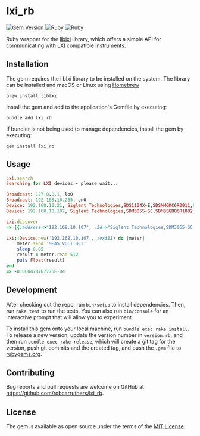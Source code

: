 # lxi_rb

[![Gem Version](https://img.shields.io/gem/v/lxi_rb?color=green)](https://badge.fury.io/rb/lxi_rb) ![Ruby](https://img.shields.io/static/v1?message=Ruby&color=red&logo=Ruby&logoColor=FFFFFF&label=v3.1.2) ![Ruby](https://img.shields.io/gitlab/license/robcarruthers/rfbeam?color=orange)

Ruby wrapper for the [liblxi](https://github.com/lxi-tools/liblxi) library, which offers a simple API for communicating with LXI compatible instruments.

## Installation

The gem requires the liblxi library to be installed on the system. The library can be installed and macOS or Linux using [Homebrew](https://brew.sh/)

```shell
brew install liblxi
```

Install the gem and add to the application's Gemfile by executing:

```shell
bundle add lxi_rb
```

If bundler is not being used to manage dependencies, install the gem by executing:

```shell
gem install lxi_rb
```

## Usage

```ruby
Lxi.search
Searching for LXI devices - please wait...

Broadcast: 127.0.0.1, lo0
Broadcast: 192.168.10.255, en0
Device: 192.168.10.21, Siglent Technologies,SDS1104X-E,SDSMMGKC6R0011,8.2.6.1.37R8
Device: 192.168.10.107, Siglent Technologies,SDM3055-SC,SDM35GBQ6R1882,1.01.01.25

Lxi.discover
=> [{:address=>"192.168.10.107", :id=>"Siglent Technologies,SDM3055-SC,SDM35GBQ6R1882,1.01.01.25"}]

Lxi::Device.new('192.168.10.107', :vxi11) do |meter|
    meter.send 'MEAS:VOLT:DC?'
    sleep 0.05
    result = meter.read 512
    puts Float(result)
end
=> -0.000478767775E-04
```

## Development

After checking out the repo, run `bin/setup` to install dependencies. Then, run `rake test` to run the tests. You can also run `bin/console` for an interactive prompt that will allow you to experiment.

To install this gem onto your local machine, run `bundle exec rake install`. To release a new version, update the version number in `version.rb`, and then run `bundle exec rake release`, which will create a git tag for the version, push git commits and the created tag, and push the `.gem` file to [rubygems.org](https://rubygems.org).

## Contributing

Bug reports and pull requests are welcome on GitHub at <https://github.com/robcarruthers/lxi_rb>.

## License

The gem is available as open source under the terms of the [MIT License](https://opensource.org/licenses/MIT).
